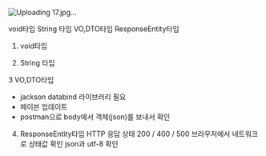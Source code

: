 
![Uploading 17.jpg…]()



void타입
String 타입
VO,DTO타입
ResponseEntity타입


1. void타입

2. String 타입


3 VO,DTO타입
- jackson databind 라이브러리 필요 
- 메이븐 업데이트
- postman으로 body에서 객체(json)를 보내서 확인 


4. ResponseEntity타입
HTTP 응답 상태  200 / 400 / 500
브라우저에서 네트워크로 상태값 확인 
json과 utf-8 확인





